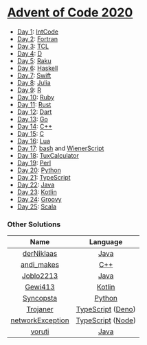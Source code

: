 # [Advent of Code 2020](https://adventofcode.com/2020/)

  * [Day 1](day01/README.md): [IntCode](https://esolangs.org/wiki/Intcode)
  * [Day 2](day02/README.md): [Fortran](https://en.wikipedia.org/wiki/Fortran)
  * [Day 3](day03/README.md): [TCL](https://en.wikipedia.org/wiki/Tcl)
  * [Day 4](day04/README.md): [D](https://en.wikipedia.org/wiki/D_(programming_language))
  * [Day 5](day05/README.md): [Raku](https://en.wikipedia.org/wiki/Raku_(programming_language))
  * [Day 6](day06/README.md): [Haskell](https://en.wikipedia.org/wiki/Haskell_(programming_language))
  * [Day 7](day07/README.md): [Swift](https://en.wikipedia.org/wiki/Swift_(programming_language))
  * [Day 8](day08/README.md): [Julia](https://en.wikipedia.org/wiki/Julia_(programming_language))
  * [Day 9](day09/README.md): [R](https://en.wikipedia.org/wiki/R_(programming_language))
  * [Day 10](day10/README.md): [Ruby](https://en.wikipedia.org/wiki/Ruby_(programming_language))
  * [Day 11](day11/README.md): [Rust](https://en.wikipedia.org/wiki/Rust_(programming_language))
  * [Day 12](day12/README.md): [Dart](https://en.wikipedia.org/wiki/Dart_(programming_language))
  * [Day 13](day13/README.md): [Go](https://en.wikipedia.org/wiki/Go_(programming_language))
  * [Day 14](day14/README.md): [C++](https://en.wikipedia.org/wiki/C++)
  * [Day 15](day15/README.md): [C](https://en.wikipedia.org/wiki/C_(programming_language))
  * [Day 16](day16/README.md): [Lua](https://en.wikipedia.org/wiki/Lua_(programming_language))
  * [Day 17](day17/README.md): [bash](https://en.wikipedia.org/wiki/Bash_(Unix_shell)) and [WienerScript](https://github.com/pichsenmeister/WienerScript)
  * [Day 18](day18/README.md): [TuxCalculator](https://github.com/noeppi-noeppi/TuxCalculator)
  * [Day 19](day19/README.md): [Perl](https://en.wikipedia.org/wiki/Perl)
  * [Day 20](day20/README.md): [Python](https://en.wikipedia.org/wiki/Python_(programming_language))
  * [Day 21](day21/README.md): [TypeScript](https://en.wikipedia.org/wiki/TypeScript)
  * [Day 22](day22/README.md): [Java](https://en.wikipedia.org/wiki/Java_(programming_language))
  * [Day 23](day23/README.md): [Kotlin](https://en.wikipedia.org/wiki/Kotlin_(programming_language))
  * [Day 24](day24/README.md): [Groovy](https://en.wikipedia.org/wiki/Apache_Groovy)
  * [Day 25](day25/README.md): [Scala](https://en.wikipedia.org/wiki/Scala_(programming_language))

### Other Solutions

| Name | Language |
|:---:|:---:|
| [derNiklaas](https://github.com/derNiklaas/AoC-2020) | [Java](https://en.wikipedia.org/wiki/Java_(programming_language)) |
| [andi_makes](https://github.com/andi-makes/aoc2020) | [C++](https://en.wikipedia.org/wiki/C++) |
| [Joblo2213](https://github.com/joblo2213/AdventOfCode2020) | [Java](https://en.wikipedia.org/wiki/Java_(programming_language)) |
| [Gewi413](https://github.com/Gewi413/AdventOfCode) | [Kotlin](https://en.wikipedia.org/wiki/Kotlin_(programming_language)) |
| [Syncopsta](https://github.com/syncopsta/aoc_2020) | [Python](https://en.wikipedia.org/wiki/Python_(programming_language)) |
| [Trojaner](https://github.com/TrojanerHD/AdventofCode2020) | [TypeScript](https://en.wikipedia.org/wiki/TypeScript) ([Deno](https://en.wikipedia.org/wiki/Deno_(software))) |
| [networkException](https://github.com/networkException/AdventOfCode) | [TypeScript](https://en.wikipedia.org/wiki/TypeScript) ([Node](https://en.wikipedia.org/wiki/Node.js)) |
| [voruti](https://github.com/voruti/MyAoCSolutions) | [Java](https://en.wikipedia.org/wiki/Java_(programming_language)) |